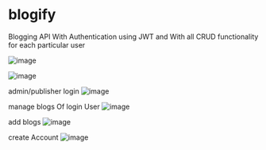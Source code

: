 # blogify
Blogging API With Authentication using JWT and With all CRUD functionality for each particular user 

![image](https://github.com/GandhiRushabh11/blogify/assets/72156227/856ea977-5161-4efc-a720-d1414757b78b)

![image](https://github.com/GandhiRushabh11/blogify/assets/72156227/ec526e07-cfbd-405f-8d01-3aad24b71bba)

admin/publisher login
![image](https://github.com/GandhiRushabh11/blogify/assets/72156227/5d8445d1-e952-44d3-b719-f4f4a49bf98a)

manage blogs Of login User
![image](https://github.com/GandhiRushabh11/blogify/assets/72156227/7cc4d8e7-ce23-406d-b959-c75255b570b2)

add blogs
![image](https://github.com/GandhiRushabh11/blogify/assets/72156227/4c2db7d3-6acd-46e5-bf3c-424929e3a77b)

create Account 
![image](https://github.com/GandhiRushabh11/blogify/assets/72156227/ca93f715-695b-4184-8036-e7f0bc856227)







